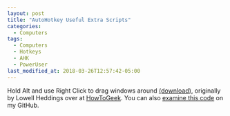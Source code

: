 ```yaml
---
layout: post
title: "AutoHotkey Useful Extra Scripts"
categories:
  - Computers
tags:
  - Computers
  - Hotkeys
  - AHK
  - PowerUser
last_modified_at: 2018-03-26T12:57:42-05:00
---
```



Hold Alt and use Right Click to drag windows around <a href="{{ site.baseurl }}/downloads/AltWindowDrag.ahk">(download)</a>, originally by Lowell Heddings over at [HowToGeek](https://www.howtogeek.com/howto/windows-vista/get-the-linux-altwindow-drag-functionality-in-windows/). You can also <a href="{{ site.github.repo }}/blob/master/downloads/AltWindowDrag.ahk">examine this code</a> on my GitHub.


